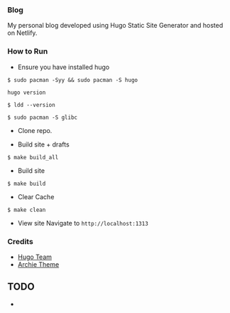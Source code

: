 ### Blog
My personal blog developed using Hugo Static Site Generator and hosted on Netlify.

### How to Run

- Ensure you have installed hugo

```shell
$ sudo pacman -Syy && sudo pacman -S hugo
```
`hugo version`

```
$ ldd --version 
```
```
$ sudo pacman -S glibc
```

- Clone repo.

- Build site + drafts
```
$ make build_all
``` 
- Build site
```
$ make build
```
- Clear Cache
```
$ make clean
```
- View site
Navigate to `http://localhost:1313`

### Credits
* [Hugo Team](https://gohugo.io/)
* [Archie Theme](https://github.com/athul/archie)

## TODO
-